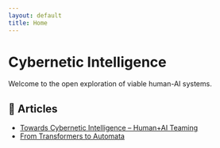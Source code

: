 ```yaml
---
layout: default
title: Home
---
```


# Cybernetic Intelligence

Welcome to the open exploration of viable human-AI systems.

## 📄 Articles

- [Towards Cybernetic Intelligence – Human+AI Teaming](hypothesis.md)
- [From Transformers to Automata](transformers-to-automata.md)
